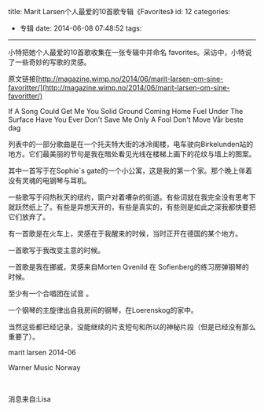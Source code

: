 title: Marit Larsen个人最爱的10首歌专辑《Favorites》
id: 12
categories:
  - 专辑
date: 2014-06-08 07:48:52
tags:
---

小特把她个人最爱的10首歌收集在一张专辑中并命名 favorites。采访中，小特说了一些奇妙的写歌的灵感。

原文链接[http://magazine.wimp.no/2014/06/marit-larsen-om-sine-favoritter/](http://magazine.wimp.no/2014/06/marit-larsen-om-sine-favoritter/)

If A Song Could Get Me You
Solid Ground
Coming Home
Fuel
Under The Surface
Have You Ever
Don't Save Me
Only A Fool
Don't Move
Vår beste dag

列表中的一部分歌曲是在一个托夫特大街的冰冷阁楼，电车驶向Birkelunden站的地方。它们最美丽的节句是我在暗处看见光线在楼梯上画下的花纹与墙上的图案。

其中一首写于在Sophie`s gate的一个小公寓，这是我的第一个家。那个晚上伴着没有灵魂的电钢琴与耳机。

一些歌写于闷热秋天的纽约，窗户对着嘈杂的街道。有些词就在我完全没有思考下就跃然纸上了。有些是异想天开的，有些是真实的，有些则是如此之深我都快要把它们放弃了。

有一首歌是在火车上，灵感在于我醒来的时候，当时正开在德国的某个地方。

一首歌写于我改变主意的时候。

一首歌是我在挪威，灵感来自Morten Qvenild 在 Sofienberg的练习房弹钢琴的时候。

至少有一个合唱团在试音 。

一个钢琴的主旋律出自我房间的钢琴，在Loerenskog的家中。

当然这些都已经记录，没能继续的片支短句和所以的神秘片段（但是已经没有那么重要了）。

marit larsen
2014-06

Warner Music Norway

&nbsp;

消息来自:Lisa